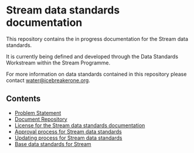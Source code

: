 # Stream data standards documentation

This repository contains the in progress documentation for the Stream data standards.

It is currently being defined and developed through the Data Standards Workstream within the Stream Programme.

For more information on data standards contained in this repository please contact [water@icebreakerone.org](mailto:water@icebreakerone.org).

## Contents

* [Problem Statement](problem-statement.md)
* [Document Repository](document-repository.md)
* [License for the Stream data standards documentation](license.md)
* [Approval process for Stream data standards](approval-process.md)
* [Updating process for Stream data standards](update-process.md)
* [Base data standards for Stream](base-standards-used-in-stream.md)
